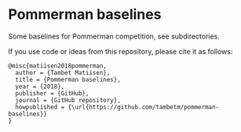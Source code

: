 # Pommerman baselines

Some baselines for Pommerman competition, see subdirectories.

If you use code or ideas from this repository, please cite it as follows:
```
@misc{matiisen2018pommerman,
  author = {Tambet Matiisen},
  title = {Pommerman baselines},
  year = {2018},
  publisher = {GitHub},
  journal = {GitHub repository},
  howpublished = {\url{https://github.com/tambetm/pommerman-baselines}}
}
```
